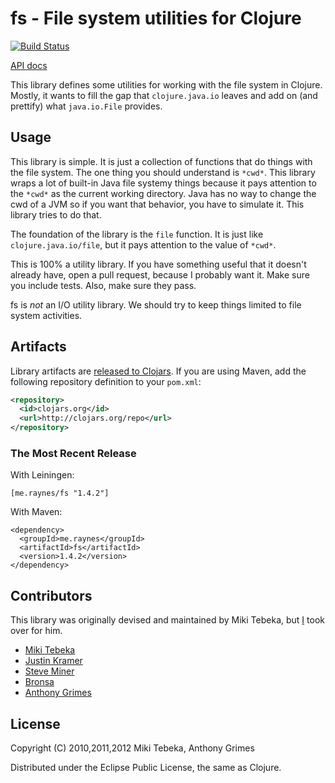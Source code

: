 # fs - File system utilities for Clojure

[![Build Status](https://secure.travis-ci.org/Raynes/fs.png)](http://travis-ci.org/Raynes/fs)

[API docs](http://raynes.github.com/fs/)

This library defines some utilities for working with the file system in Clojure. Mostly, it wants to fill the gap that
`clojure.java.io` leaves and add on (and prettify) what `java.io.File` provides.

## Usage

This library is simple. It is just a collection of functions that do things with the file system. The one thing
you should understand is `*cwd*`. This library wraps a lot of built-in Java file systemy things because it
pays attention to the `*cwd*` as the current working directory. Java has no way to change the cwd of a JVM so
if you want that behavior, you have to simulate it. This library tries to do that.

The foundation of the library is the `file` function. It is just like `clojure.java.io/file`, but it pays
attention to the value of `*cwd*`.

This is 100% a utility library. If you have something useful that it doesn't already have, open a pull request,
because I probably want it. Make sure you include tests. Also, make sure they pass.

fs is *not* an I/O utility library. We should try to keep things limited to file system activities.

## Artifacts

Library artifacts are [released to Clojars](https://clojars.org/me.raynes/fs). If you are using Maven, add the following repository
definition to your `pom.xml`:

``` xml
<repository>
  <id>clojars.org</id>
  <url>http://clojars.org/repo</url>
</repository>
```

### The Most Recent Release

With Leiningen:

    [me.raynes/fs "1.4.2"]


With Maven:

    <dependency>
      <groupId>me.raynes</groupId>
      <artifactId>fs</artifactId>
      <version>1.4.2</version>
    </dependency>

## Contributors

This library was originally devised and maintained by Miki Tebeka, but [I](https://github.com/Raynes) took over for him.

* [Miki Tebeka](mailto:miki.tebeka@gmail.com)
* [Justin Kramer](mailto:jkkramer@gmail.com)
* [Steve Miner](mailto:steveminer@gmail.com)
* [Bronsa](mailto:brobronsa@gmail.com)
* [Anthony Grimes](https://github.com/Raynes)

## License

Copyright (C) 2010,2011,2012 Miki Tebeka, Anthony Grimes

Distributed under the Eclipse Public License, the same as Clojure.
